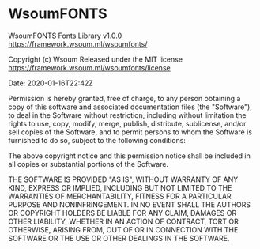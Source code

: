 # WsoumFONTS

   WsoumFONTS Fonts Library v1.0.0
   https://framework.wsoum.ml/wsoumfonts/
  
   Copyright (c) Wsoum
   Released under the MIT license
   https://framework.wsoum.ml/wsoumfonts/license
  
   Date: 2020-01-16T22:42Z

Permission is hereby granted, free of charge, to any person obtaining
a copy of this software and associated documentation files (the
"Software"), to deal in the Software without restriction, including
without limitation the rights to use, copy, modify, merge, publish,
distribute, sublicense, and/or sell copies of the Software, and to
permit persons to whom the Software is furnished to do so, subject to
the following conditions:

The above copyright notice and this permission notice shall be
included in all copies or substantial portions of the Software.

THE SOFTWARE IS PROVIDED "AS IS", WITHOUT WARRANTY OF ANY KIND,
EXPRESS OR IMPLIED, INCLUDING BUT NOT LIMITED TO THE WARRANTIES OF
MERCHANTABILITY, FITNESS FOR A PARTICULAR PURPOSE AND
NONINFRINGEMENT. IN NO EVENT SHALL THE AUTHORS OR COPYRIGHT HOLDERS BE
LIABLE FOR ANY CLAIM, DAMAGES OR OTHER LIABILITY, WHETHER IN AN ACTION
OF CONTRACT, TORT OR OTHERWISE, ARISING FROM, OUT OF OR IN CONNECTION
WITH THE SOFTWARE OR THE USE OR OTHER DEALINGS IN THE SOFTWARE.